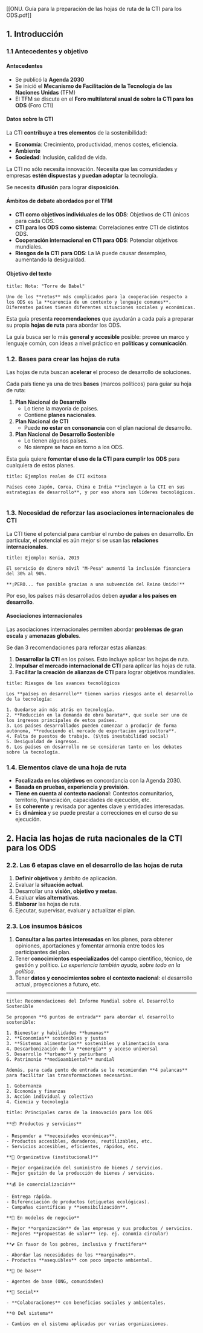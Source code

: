 [[ONU. Guía para la preparación de las hojas de ruta de la CTI para los ODS.pdf]]

## 1. Introducción

### 1.1 Antecedentes y objetivo

#### Antecedentes

- Se publicó la **Agenda 2030**
- Se inició el **Mecanismo de Facilitación de la Tecnología de las Naciones Unidas** (TFM)
- El TFM se discute en el **Foro multilateral anual de sobre la CTI para los ODS** (Foro CTI)

#### Datos sobre la CTI

La CTI **contribuye a tres elementos** de la sostenibilidad:

- **Economía**: Crecimiento, productividad, menos costes, eficiencia.
- **Ambiente**
- **Sociedad**: Inclusión, calidad de vida.

La CTI no sólo necesita innovación. Necesita que las comunidades y empresas **estén dispuestas y puedan adoptar** la tecnología.

Se necesita **difusión** para lograr **disposición**.

#### Ámbitos de debate abordados por el TFM

- **CTI como objetivos individuales de los ODS**: Objetivos de CTI únicos para cada ODS.
- **CTI para los ODS como sistema**: Correlaciones entre CTI de distintos ODS.
- **Cooperación internacional en CTI para ODS**: Potenciar objetivos mundiales.
- **Riesgos de la CTI para ODS**: La IA puede causar desempleo, aumentando la desigualdad.

#### Objetivo del texto

```ad-note
title: Nota: "Torre de Babel"

Uno de los **retos** más complicados para la cooperación respecto a los ODS es la **carencia de un contexto y lenguaje comunes**. Diferentes países tienen diferentes situaciones sociales y económicas.

```

Esta guía presenta **recomendaciones** que ayudarán a cada país a preparar su propia **hojas de ruta** para abordar los ODS.

La guía busca ser lo más **general y accesible** posible: provee un marco y lenguaje común, con ideas a nivel práctico en **políticas y comunicación**.

### 1.2. Bases para crear las hojas de ruta

 Las hojas de ruta buscan **acelerar** el proceso de desarrollo de soluciones.

Cada país tiene ya una de tres **bases** (marcos políticos) para guiar su hoja de ruta:

1. **Plan Nacional de Desarrollo**
	- Lo tiene la mayoría de países.
	- Contiene **planes nacionales**.
2. **Plan Nacional de CTI**
	- Puede **no estar en consonancia** con el plan nacional de desarrollo.
3. **Plan Nacional de Desarrollo Sostenible**
	- Lo tienen algunos países.
	- No siempre se hace en torno a los ODS.

Esta guía quiere **fomentar el uso de la CTI para cumplir los ODS** para cualquiera de estos planes.

```ad-note
title: Ejemplos reales de CTI exitosa

Países como Japón, Corea, China e India **incluyen a la CTI en sus estrategias de desarrollo**, y por eso ahora son líderes tecnológicos.


```

### 1.3. Necesidad de reforzar las asociaciones internacionales de CTI

La CTI tiene el potencial para cambiar el rumbo de países en desarrollo. En particular, el potencial es aún mejor si se usan las **relaciones internacionales**.

```ad-example
title: Ejemplo: Kenia, 2019

El servicio de dinero móvil "M-Pesa" aumentó la inclusión financiera del 30% al 90%.

**¡PERO... fue posible gracias a una subvención del Reino Unido!**

```

Por eso, los países más desarrollados deben **ayudar a los países en desarrollo**.

#### Asociaciones internacionales

Las asociaciones internacionales permiten abordar **problemas de gran escala** y **amenazas globales**.

Se dan 3 recomendaciones para reforzar estas alianzas:

1. **Desarrollar la CTI** en los países. Esto incluye aplicar las hojas de ruta.
2. **Impulsar el mercado internacional de CTI** para aplicar las hojas de ruta.
3. **Facilitar la creación de alianzas de CTI** para lograr objetivos mundiales.

```ad-warning
title: Riesgos de los avances tecnológicos

Los **países en desarrollo** tienen varios riesgos ante el desarrollo de la tecnología:

1. Quedarse aún más atrás en tecnología.
2. **Reducción en la demanda de obra barata**, que suele ser uno de los ingresos principales de estos países.
3. Los países desarrollados pueden comenzar a producir de forma autónoma, **reduciendo el mercado de exportación agricultora**.
4. Falta de puestos de trabajo. ($\to$ inestabilidad social)
5. Desigualdad de ingresos.
6. Los países en desarrollo no se consideran tanto en los debates sobre la tecnología.

```

### 1.4. Elementos clave de una hoja de ruta


- **Focalizada en los objetivos** en concordancia con la Agenda 2030.
- **Basada en pruebas, experiencia y previsión**.
- **Tiene en cuenta al contexto nacional**: Contextos comunitarios, territorio, financiación, capacidades de ejecución, etc.
- Es **coherente** y revisada por agentes clave y entidades interesadas.
- Es **dinámica** y se puede prestar a correcciones en el curso de su ejecución.

## 2. Hacia las hojas de ruta nacionales de la CTI para los ODS

### 2.2. Las 6 etapas clave en el desarrollo de las hojas de ruta

1. **Definir objetivos** y ámbito de aplicación.
2. Evaluar la **situación actual**.
3. Desarrollar una **visión, objetivo y metas**.
4. Evaluar **vías alternativas**.
5. **Elaborar** las hojas de ruta.
6. Ejecutar, supervisar, evaluar y actualizar el plan.

### 2.3. Los insumos básicos

1. **Consultar a las partes interesadas** en los planes, para obtener opiniones, aportaciones y fomentar armonía entre todos los participantes del plan.
2. Tener **conocimientos especializados** del campo científico, técnico, de gestión y político. *La experiencia también ayuda, sobre todo en la política.*
3. Tener **datos y conocimientos sobre el contexto nacional**: el desarrollo actual, proyecciones a futuro, etc.

---

```ad-info
title: Recomendaciones del Informe Mundial sobre el Desarrollo Sostenible

Se proponen **6 puntos de entrada** para abordar el desarrollo sostenible:

1. Bienestar y habilidades **humanas**
2. **Economías** sostenibles y justas
3. **Sistemas alimentarios** sostenibles y alimentación sana
4. Descarbonización de la **energía** y acceso universal
5. Desarrollo **urbano** y periurbano
6. Patrimonio **medioambiental** mundial

Además, para cada punto de entrada se le recomiendan **4 palancas** para facilitar las transformaciones necesarias.

1. Gobernanza
2. Economía y finanzas
3. Acción individual y colectiva
4. Ciencia y tecnología

```

```ad-info
title: Principales caras de la innovación para los ODS

**📦 Productos y servicios**

- Responder a **necesidades económicas**.
- Productos accesibles, duraderos, reutilizables, etc.
- Servicios accesibles, eficientes, rápidos, etc.

**🏬 Organizativa (institucional)**

- Mejor organización del suministro de bienes / servicios.
- Mejor gestión de la producción de bienes / servicios.

**💰 De comercialización**

- Entrega rápida.
- Diferenciación de productos (etiquetas ecológicas).
- Campañas científicas y **sensibilización**.

**🤝 En modelos de negocio**

- Mejor **organización** de las empresas y sus productos / servicios.
- Mejores **propuestas de valor** (ep. ej. conomía circular)

**💕 En favor de los pobres, inclusiva y fructífera**

- Abordar las necesidades de los **marginados**.
- Productos **asequibles** con poco impacto ambiental.

**👥 De base**

- Agentes de base (ONG, comunidades)

**👦 Social**

- **Colaboraciones** con beneficios sociales y ambientales.

**🌐 Del sistema**

- Cambios en el sistema aplicadas por varias organizaciones.

```
